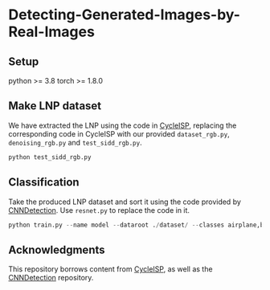 # Detecting-Generated-Images-by-Real-Images
## Setup
python >= 3.8
torch >= 1.8.0
## Make LNP dataset
We have extracted the LNP using the code in [CycleISP](https://github.com/swz30/CycleISP), replacing the corresponding code in CycleISP with our provided `dataset_rgb.py`, `denoising_rgb.py` and `test_sidd_rgb.py`.  
```python
python test_sidd_rgb.py
```  
## Classification
Take the produced LNP dataset and sort it using the code provided by [CNNDetection](https://github.com/peterwang512/CNNDetection). Use `resnet.py` to replace the code in it.  
```python
python train.py --name model --dataroot ./dataset/ --classes airplane,bird,bicycle,boat,bottle,bus,car,cat,cow,chair,diningtable,dog,person,pottedplant,motorbike,tvmonitor,train,sheep,sofa,horse
 ```
 ## Acknowledgments
 This repository borrows content from [CycleISP](https://github.com/swz30/CycleISP), as well as the [CNNDetection](https://github.com/peterwang512/CNNDetection) repository.
